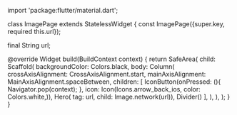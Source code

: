 import 'package:flutter/material.dart';

class ImagePage extends StatelessWidget {
  const ImagePage({super.key, required this.url});

  final String url;

  @override
  Widget build(BuildContext context) {
    return SafeArea(
      child: Scaffold(
        backgroundColor: Colors.black,
        body: Column(
          crossAxisAlignment: CrossAxisAlignment.start,
          mainAxisAlignment: MainAxisAlignment.spaceBetween,
          children: [
            IconButton(onPressed: (){
              Navigator.pop(context);
            }, icon: Icon(Icons.arrow_back_ios, color: Colors.white,)),
            Hero(
              tag: url,
              child: Image.network(url)),
            Divider()
          ],
        ),
      ),
    );
  }
}